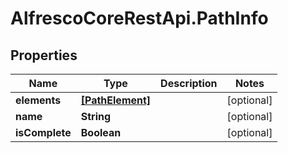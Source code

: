 # AlfrescoCoreRestApi.PathInfo

## Properties
Name | Type | Description | Notes
------------ | ------------- | ------------- | -------------
**elements** | [**[PathElement]**](PathElement.md) |  | [optional] 
**name** | **String** |  | [optional] 
**isComplete** | **Boolean** |  | [optional] 


